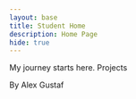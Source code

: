 ```yaml
---
layout: base
title: Student Home 
description: Home Page
hide: true
---
```


My journey starts here. Projects

By Alex Gustaf
